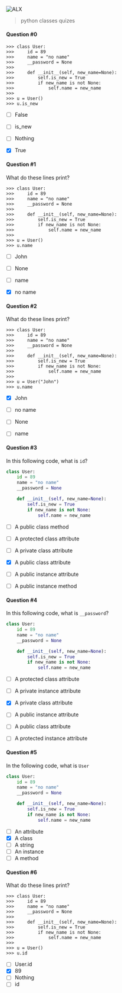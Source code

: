 ![ALX](https://assets.imaginablefutures.com/media/images/ALX_Logo.max-200x150.png)
> python classes quizes

#### Question #0
```
>>> class User:
>>>     id = 89
>>>     name = "no name"
>>>     __password = None
>>>     
>>>     def __init__(self, new_name=None):
>>>         self.is_new = True
>>>         if new_name is not None:
>>>             self.name = new_name
>>> 
>>> u = User()
>>> u.is_new

```
* [ ] False
* [ ] is_new
* [ ] Nothing 
* [X] True


#### Question #1
What do these lines print?
```
>>> class User:
>>>     id = 89
>>>     name = "no name"
>>>     __password = None
>>>     
>>>     def __init__(self, new_name=None):
>>>         self.is_new = True
>>>         if new_name is not None:
>>>             self.name = new_name
>>> 
>>> u = User()
>>> u.name
```

* [ ] John 
* [ ] None
* [ ] name
* [X] no name


#### Question #2
What do these lines print?
```
>>> class User:
>>>     id = 89
>>>     name = "no name"
>>>     __password = None
>>>     
>>>     def __init__(self, new_name=None):
>>>         self.is_new = True
>>>         if new_name is not None:
>>>             self.name = new_name
>>> 
>>> u = User("John")
>>> u.name
```
* [X] John 
* [ ] no name
* [ ] None
* [ ] name


#### Question #3
In this following code, what is ```id```?
```python
class User:
    id = 89
    name = "no name"
    __password = None

    def __init__(self, new_name=None):
        self.is_new = True
        if new_name is not None:
            self.name = new_name
```
* [ ] A public class method
* [ ] A protected class attribute
* [ ] A private class attribute
* [X] A public class attribute
* [ ] A public instance attribute
* [ ] A public instance method


#### Question #4
In this following code, what is ```__password```?
```python
class User:
    id = 89
    name = "no name"
    __password = None

    def __init__(self, new_name=None):
        self.is_new = True
        if new_name is not None:
            self.name = new_name
```
* [ ] A protected class attribute
* [ ] A private instance attribute
* [X] A private class attribute
* [ ] A public instance attribute
* [ ] A public class attribute
* [ ] A protected instance attribute


#### Question #5
In the following code, what is ```User```
```python
class User:
    id = 89
    name = "no name"
    __password = None

    def __init__(self, new_name=None):
        self.is_new = True
        if new_name is not None:
            self.name = new_name
```
* [ ] An attribute
* [X] A class
* [ ] A string
* [ ] An instance
* [ ] A method

#### Question #6

What do these lines print?
```
>>> class User:
>>>     id = 89
>>>     name = "no name"
>>>     __password = None
>>>     
>>>     def __init__(self, new_name=None):
>>>         self.is_new = True
>>>         if new_name is not None:
>>>             self.name = new_name
>>> 
>>> u = User()
>>> u.id
```
* [ ] User.id
* [X] 89
* [ ] Nothing
* [ ] id 